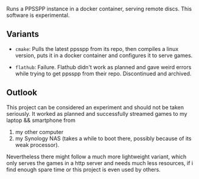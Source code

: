 Runs a PPSSPP instance in a docker container, serving remote discs.
This software is experimental.

## Variants

- `cmake`: Pulls the latest ppsspp from its repo, then compiles a linux version, puts it in a docker container and configures it to serve games.  

- `flathub`: Failure. Flathub didn't work as planned and gave weird errors while trying to get ppsspp from their repo. Discontinued and archived.  

## Outlook

This project can be considered an experiment and should not be taken seriously. It worked as planned and successfully streamed games to my laptop && smartphone from  

1. my other computer
2. my Synology NAS (takes a while to boot there, possibly because of its weak processor).

Nevertheless there might follow a much more lightweight variant, which only serves the games in a http server and needs much less resources, if i find enough spare time or this project is even used by others.  
